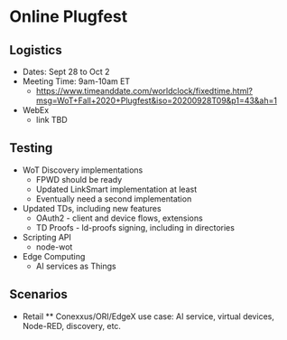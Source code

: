 # Online Plugfest 

## Logistics
* Dates: Sept 28 to Oct 2
* Meeting Time: 9am-10am ET
   - https://www.timeanddate.com/worldclock/fixedtime.html?msg=WoT+Fall+2020+Plugfest&iso=20200928T09&p1=43&ah=1
* WebEx
   - link TBD
   
## Testing
* WoT Discovery implementations
   - FPWD should be ready
   - Updated LinkSmart implementation at least
   - Eventually need a second implementation
* Updated TDs, including new features
   - OAuth2 - client and device flows, extensions
   - TD Proofs - ld-proofs signing, including in directories
* Scripting API
   - node-wot
* Edge Computing
   - AI services as Things

## Scenarios
* Retail
** Conexxus/ORI/EdgeX use case: AI service, virtual devices, Node-RED, discovery, etc.
